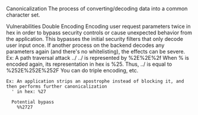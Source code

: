 Canonicalization
  The process of converting/decoding data into a common character set.

Vulnerabilities
  Double Encoding
    Encoding user request parameters twice in hex in order to bypass security controls or cause unexpected behavior from the application.
      This bypasses the initial security filters that only decode user input once.  If another process on the backend decodes any parameters again (and there's no whitelisting), the effects can be severe.
        Ex: A path traversal attack ../
          ../ is represented by %2E%2E%2f
          When % is encoded again, its representation in hex is %25.  Thus,
          ../ is equal to %252E%252E%252F
          You can do triple encoding, etc. 

    Ex: An application strips an apostrophe instead of blocking it, and then performs further canonicalization
      ' in hex: %27

      Potential bypass
        %%2727
